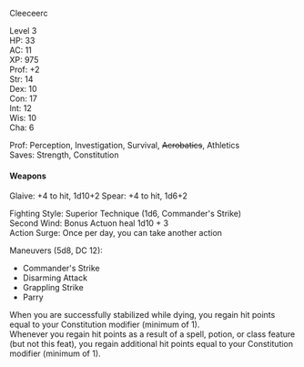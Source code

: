 Cleeceerc

Level 3 \
HP: 33 \
AC: 11 \
XP: 975 \
Prof: +2 \
Str: 14 \
Dex: 10 \
Con: 17 \
Int: 12 \
Wis: 10 \
Cha: 6 

Prof: Perception, Investigation, Survival, ~~Acrobatics~~, Athletics \
Saves: Strength, Constitution

#### Weapons
Glaive: +4 to hit, 1d10+2 
Spear: +4 to hit, 1d6+2

Fighting Style: Superior Technique (1d6, Commander's Strike) \
Second Wind: Bonus Actuon heal 1d10 + 3 \
Action Surge: Once per day, you can take another action

Maneuvers (5d8, DC 12): 
- Commander's Strike
- Disarming Attack
- Grappling Strike
- Parry

When you are successfully stabilized while dying, you regain hit points equal to your Constitution modifier (minimum of 1). \
Whenever you regain hit points as a result of a spell, potion, or class feature (but not this feat), you regain additional hit points equal to your Constitution modifier (minimum of 1).
